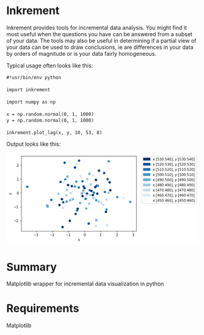 Inkrement
=========

Inkrement provides tools for incremental data analysis. You might find it most useful when the questions you have can be answered from a subset of your data. The tools may also be useful in determining if a partial view of your data can be used to draw conclusions, ie are differences in your data by orders of magnitude or is your data fairly homogeneous.  

Typical usage often looks like this:

    #!usr/bin/env python
	
	import inkrement
	
	import numpy as np
	
	x = np.random.normal(0, 1, 1000)
	y = np.random.normal(0, 1, 1000)
	
	inkrement.plot_lag(x, y, 10, 53, 8)
	
Output looks like this:  

![Example Plot](https://github.com/Ecboxer/inkrement/blob/master/docs/testplot.png)
	
Summary
=======

Matplotlib wrapper for incremental data visualization in python

Requirements
============

Matplotlib
